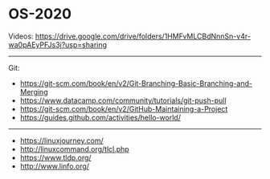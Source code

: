 # OS-2020

Videos: https://drive.google.com/drive/folders/1HMFvMLCBdNnnSn-v4r-wa0pAEyPFJs3j?usp=sharing

-------------------------------------------------------------

 Git:
* https://git-scm.com/book/en/v2/Git-Branching-Basic-Branching-and-Merging
* https://www.datacamp.com/community/tutorials/git-push-pull
* https://git-scm.com/book/en/v2/GitHub-Maintaining-a-Project
* https://guides.github.com/activities/hello-world/

-------------------------------------------------------------

* https://linuxjourney.com/
* http://linuxcommand.org/tlcl.php
* https://www.tldp.org/
* http://www.linfo.org/


